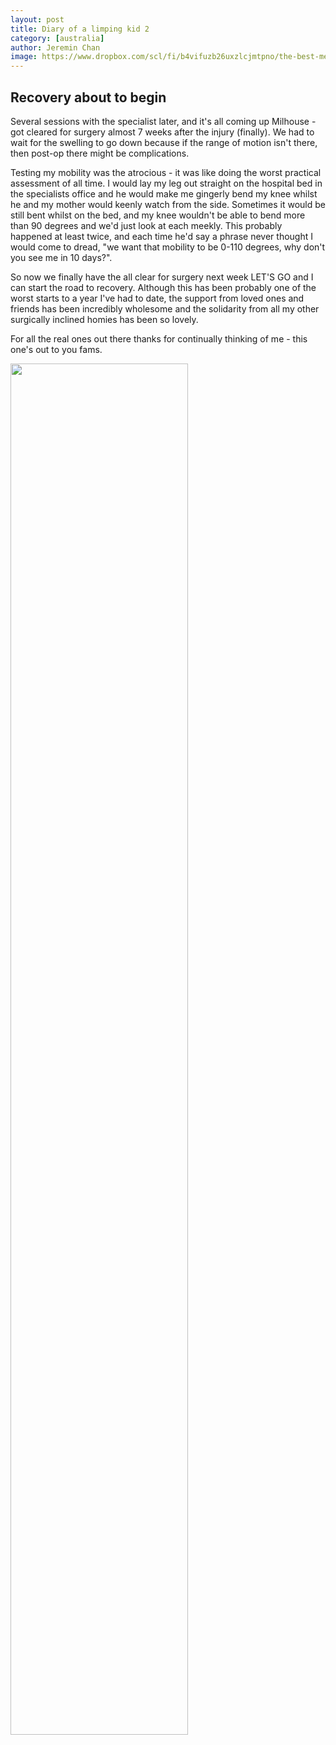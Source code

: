 ```yaml
---
layout: post
title: Diary of a limping kid 2
category: [australia]
author: Jeremin Chan
image: https://www.dropbox.com/scl/fi/b4vifuzb26uxzlcjmtpno/the-best-memes-people-with-bad-knees-kneed-to-see-to-laugh-through-the-pain.jpeg?rlkey=imn5399btmczempbic4ljdiy0&st=ahvddwk3&raw=1
---
```


## Recovery about to begin

Several sessions with the specialist later, and it's all coming up Milhouse - got cleared for surgery almost 7 weeks after the injury (finally). We had to wait for the swelling to go down because if the range of motion isn't there, then post-op there might be complications. 

Testing my mobility was the atrocious - it was like doing the worst practical assessment of all time. I would lay my leg out straight on the hospital bed in the specialists office and he would make me  gingerly bend my knee whilst he and my mother would keenly watch from the side. Sometimes it would be still bent whilst on the bed, and my knee wouldn't be able to bend more than 90 degrees and we'd just look at each meekly. This probably happened at least twice, and each time he'd say a phrase never thought I would come to dread, "we want that mobility to be 0-110 degrees, why don't you see me in 10 days?".

So now we finally have the all clear for surgery next week LET'S GO and I can start the road to recovery. Although this has been probably one of the worst starts to a year I've had to date, the support from loved ones and friends has been incredibly wholesome and the solidarity from all my other surgically inclined homies has been so lovely. 

For all the real ones out there thanks for continually thinking of me - this one's out to you fams. 


<div class='gallery' style='align-items: center'>
  <img src="https://www.dropbox.com/scl/fi/b4vifuzb26uxzlcjmtpno/the-best-memes-people-with-bad-knees-kneed-to-see-to-laugh-through-the-pain.jpeg?rlkey=imn5399btmczempbic4ljdiy0&st=ahvddwk3&raw=1" width="75%">
</div>